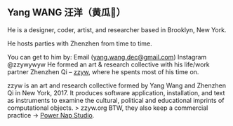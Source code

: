
## Yang WANG 汪洋（黄瓜🥒）

He is a designer, coder, artist, and researcher based in Brooklyn, New York.

He hosts parties with Zhenzhen from time to time.

You can get to him by:
Email (yang.wang.dec@gmail.com)
Instagram @zzywywyw
He formed an art & research collective with his life/work partner Zhenzhen Qi – [zzyw](https://zzyw.org/), where he spents most of his time on.

zzyw is an art and research collective formed by Yang Wang and Zhenzhen Qi in New York, 2017. It produces software application, installation, and text as instruments to examine the cultural, political and educational imprints of computational objects. > zzyw.org
BTW, they also keep a commercial practice → [Power Nap Studio](http://powernapstudio.com/).

<!---
wangyangwang/wangyangwang is a ✨ special ✨ repository because its `README.md` (this file) appears on your GitHub profile.
You can click the Preview link to take a look at your changes.
--->

